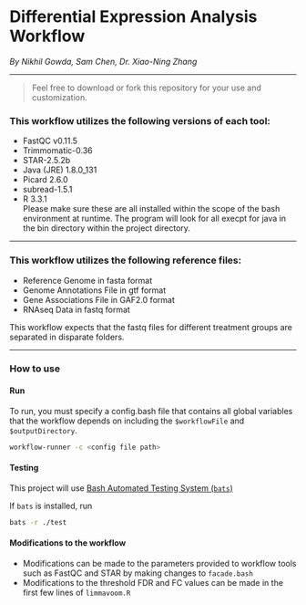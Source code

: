 # Differential Expression Analysis Workflow        
*By Nikhil Gowda, Sam Chen, Dr. Xiao-Ning Zhang*

---
> Feel free to download or fork this repository for your use and customization. 

### This workflow utilizes the following versions of each tool:
 - FastQC v0.11.5                                           
 - Trimmomatic-0.36                                         
 - STAR-2.5.2b                                              
 - Java (JRE) 1.8.0_131                                     
 - Picard 2.6.0                                             
 - subread-1.5.1                                            
 - R 3.3.1      
Please make sure these are all installed within the scope of the bash environment at runtime.
The program will look for all execpt for java in the bin directory within the project directory.
---

### This workflow utilizes the following reference files:      
 - Reference Genome in fasta format                         
 - Genome Annotations File in gtf format                    
 - Gene Associations File in GAF2.0 format                  
 - RNAseq Data in fastq format  

This workflow expects that the fastq files for different treatment groups are separated in disparate folders.

---

### How to use

#### Run

To run, you must specify a config.bash file that contains all global 
variables that the workflow depends on including the `$workflowFile` and `$outputDirectory`.

```bash
workflow-runner -c <config file path>
```

#### Testing

This project will use [Bash Automated Testing System (`bats`)](https://github.com/bats-core/bats-core)

If `bats` is installed, run

```bash
bats -r ./test
```

#### Modifications to the workflow

* Modifications can be made to the parameters provided to workflow tools such as FastQC and STAR by making changes to `facade.bash`
* Modifications to the threshold FDR and FC values can be made in the first few lines of `limmavoom.R`
